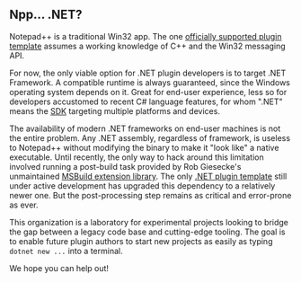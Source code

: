 <!-- SPDX-FileCopyrightText: Public Domain -->
<!-- SPDX-License-Identifier: CC0-1.0  -->

## Npp... .NET?

Notepad++ is a traditional Win32 app. The one [officially supported plugin template](https://github.com/npp-plugins/plugintemplate#readme) assumes a working knowledge of C++ and the Win32 messaging API.

For now, the only viable option for .NET plugin developers is to target .NET Framework. A compatible runtime is always guaranteed, since the Windows operating system depends on it. Great for end-user experience, less so for developers accustomed to recent C# language features, for whom ".NET" means the [SDK](https://dotnet.microsoft.com) targeting multiple platforms and devices.

The availability of modern .NET frameworks on end-user machines is not the entire problem. Any .NET assembly, regardless of framework, is useless to Notepad++ without modifying the binary to make it "look like" a native executable. Until recently, the only way to hack around this limitation involved running a post-build task provided by Rob Giesecke's unmaintained [MSBuild extension library](https://www.nuget.org/packages/UnmanagedExports). The only [.NET plugin template](https://github.com/molsonkiko/NppCSharpPluginPack) still under active development has upgraded this dependency to a relatively newer one. But the post-processing step remains as critical and error-prone as ever.

This organization is a laboratory for experimental projects looking to bridge the gap between a legacy code base and cutting-edge tooling. The goal is to enable future plugin authors to start new projects as easily as typing `dotnet new ...` into a terminal.

We hope you can help out!
